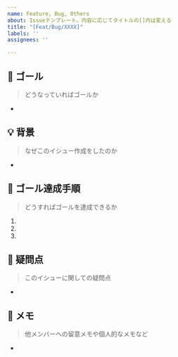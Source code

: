 ```yaml
---
name: Feature, Bug, Others
about: Issueテンプレート。内容に応じてタイトルの[]内は変える
title: "[Feat/Bug/XXXX]"
labels: ''
assignees: ''

---
```


## 🎯 ゴール
> どうなっていればゴールか

- 

## 💡 背景
> なぜこのイシュー作成をしたのか

-

## 👣 ゴール達成手順
> どうすればゴールを達成できるか

1. 
2. 
3.

## 🤔 疑問点
> このイシューに関しての疑問点

- 

## 📝 メモ
> 他メンバーへの留意メモや個人的なメモなど

-
